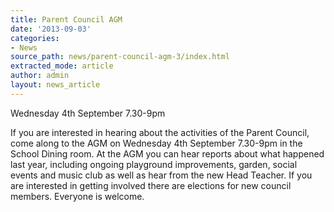 ```yaml
---
title: Parent Council AGM
date: '2013-09-03'
categories:
- News
source_path: news/parent-council-agm-3/index.html
extracted_mode: article
author: admin
layout: news_article
---
```

Wednesday 4th September 7.30-9pm

If you are interested in hearing about the activities of the Parent Council, come along to the AGM on Wednesday 4th September 7.30-9pm in the School Dining room. At the AGM you can hear reports about what happened last year, including ongoing playground improvements, garden, social events and music club as well as hear from the new Head Teacher. If you are interested in getting involved there are elections for new council members. Everyone is welcome.
